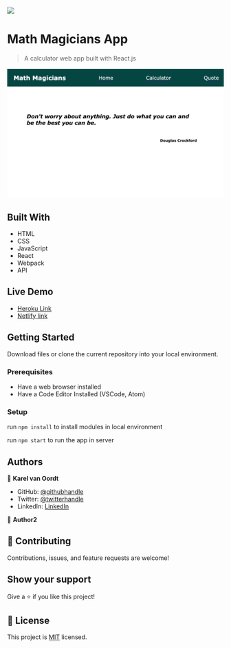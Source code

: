 ![](https://img.shields.io/badge/Microverse-blueviolet)

# Math Magicians App

> A calculator web app built with React.js

![screenshot](./screenshot-calc.png)

## Built With

- HTML
- CSS
- JavaScript
- React
- Webpack
- API


## Live Demo

- [Heroku Link](https://math-magicians-karelvanoordt.herokuapp.com/)
- [Netlify link](https://kind-williams-282257.netlify.app/)

## Getting Started

Download files or clone the current repository into your local environment.

### Prerequisites

- Have a web browser installed
- Have a Code Editor Installed (VSCode, Atom)

### Setup

run `npm install` to install modules in local environment

run `npm start` to run the app in server


## Authors

👤 **Karel van Oordt**

- GitHub: [@githubhandle](https://github.com/karelvanoordt)
- Twitter: [@twitterhandle](https://twitter.com/karelvanoordtEN)
- LinkedIn: [LinkedIn](https://linkedin.com/in/karelvanoordt)

👤 **Author2**

## 🤝 Contributing

Contributions, issues, and feature requests are welcome!

## Show your support

Give a ⭐️ if you like this project!

## 📝 License

This project is [MIT](./MIT.md) licensed.
